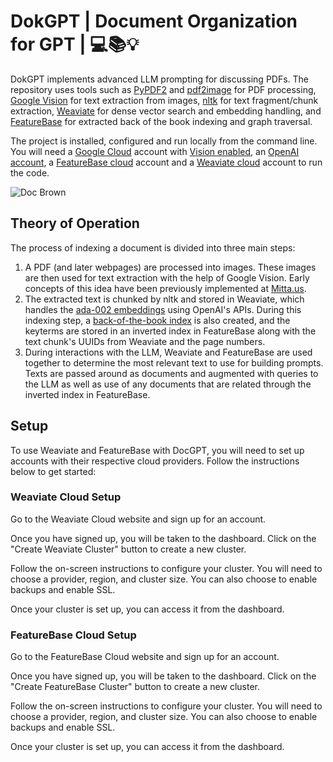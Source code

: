 # DokGPT | Document Organization for GPT | 💻📚💡
DokGPT implements advanced LLM prompting for discussing PDFs. The repository uses tools such as [PyPDF2](https://pypi.org/project/PyPDF2/) and [pdf2image](https://pypi.org/project/pdf2image/) for PDF processing, [Google Vision](https://cloud.google.com/vision) for text extraction from images, [nltk](https://www.nltk.org/) for text fragment/chunk extraction, [Weaviate](https://weaviate.io/) for dense vector search and embedding handling, and [FeatureBase](https://featurebase.com/) for extracted back of the book indexing and graph traversal.

The project is installed, configured and run locally from the command line. You will need a [Google Cloud](https://cloud.google.com/) account with [Vision enabled](https://cloud.google.com/vision/docs/before-you-begin), an [OpenAI account](https://openai.com), a [FeatureBase cloud](https://cloud.featurebase.com) account and a [Weaviate cloud](https://console.weaviate.cloud/) account to run the code.

![Doc Brown](https://github.com/FeatureBaseDB/DokGPT/blob/main/doc.jpg)

## Theory of Operation
The process of indexing a document is divided into three main steps:

1. A PDF (and later webpages) are processed into images. These images are then used for text extraction with the help of Google Vision. Early concepts of this idea have been previously implemented at [Mitta.us](https://mitta.us/).
2. The extracted text is chunked by nltk and stored in Weaviate, which handles the [ada-002 embeddings](https://platform.openai.com/docs/guides/embeddings) using OpenAI's APIs. During this indexing step, a [back-of-the-book index](https://en.wikipedia.org/wiki/Index_(publishing)) is also created, and the keyterms are stored in an inverted index in FeatureBase along with the text chunk's UUIDs from Weaviate and the page numbers.
3. During interactions with the LLM, Weaviate and FeatureBase are used together to determine the most relevant text to use for building prompts. Texts are passed around as documents and augmented with queries to the LLM as well as use of any documents that are related through the inverted index in FeatureBase.

## Setup
To use Weaviate and FeatureBase with DocGPT, you will need to set up accounts with their respective cloud providers. Follow the instructions below to get started:

### Weaviate Cloud Setup
Go to the Weaviate Cloud website and sign up for an account.

Once you have signed up, you will be taken to the dashboard. Click on the "Create Weaviate Cluster" button to create a new cluster.

Follow the on-screen instructions to configure your cluster. You will need to choose a provider, region, and cluster size. You can also choose to enable backups and enable SSL.

Once your cluster is set up, you can access it from the dashboard.

### FeatureBase Cloud Setup
Go to the FeatureBase Cloud website and sign up for an account.

Once you have signed up, you will be taken to the dashboard. Click on the "Create FeatureBase Cluster" button to create a new cluster.

Follow the on-screen instructions to configure your cluster. You will need to choose a provider, region, and cluster size. You can also choose to enable backups and enable SSL.

Once your cluster is set up, you can access it from the dashboard.
